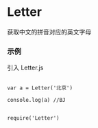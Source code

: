 # Letter
获取中文的拼音对应的英文字母

### 示例
引入 Letter.js
```

var a = Letter('北京') 

console.log(a) //BJ


```

```
require('Letter')

```

 

